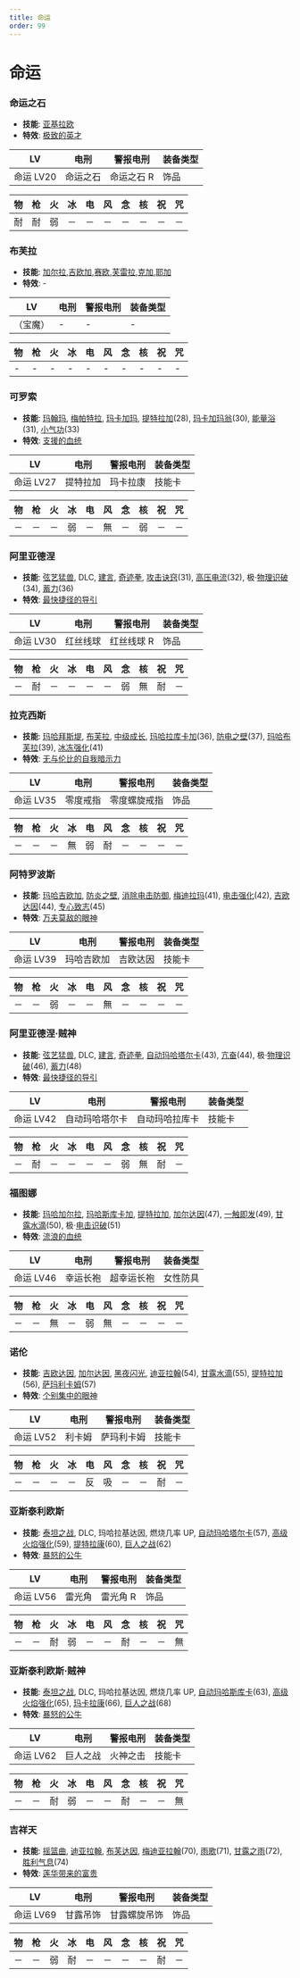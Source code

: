 ```yaml
---
title: 命运
order: 99
---
```


# 命运

### 命运之石

- **技能**: [亚基拉欧](/skills/火焰#亚基拉欧)
- **特效**: [极致的英才](/特性#极致的英才)

| LV        | 电刑     | 警报电刑   | 装备类型 |
| --------- | -------- | ---------- | -------- |
| 命运 LV20 | 命运之石 | 命运之石 R | 饰品     |

| 物  | 枪  | 火  | 冰  | 电  | 风  | 念  | 核  | 祝  | 咒  |
| --- | --- | --- | --- | --- | --- | --- | --- | --- | --- |
| 耐  | 耐  | 弱  | －  | －  | －  | －  | －  | －  | －  |

### 布芙拉

- **技能**: [加尔拉](/skills/疾风#加尔拉),[吉欧加](/skills/电击#吉欧加),[赛欧](/skills/念动#赛欧),[芙雷拉](/skills/核热#芙雷拉),[克加](/skills/祝福#克加),[耶加](/skills/咒怨#耶加)
- **特效**: -

| LV       | 电刑 | 警报电刑 | 装备类型 |
| -------- | ---- | -------- | -------- |
| （宝魔） | -    | -        | -        |

| 物  | 枪  | 火  | 冰  | 电  | 风  | 念  | 核  | 祝  | 咒  |
| --- | --- | --- | --- | --- | --- | --- | --- | --- | --- |
| -   | -   | -   | -   | -   | -   | -   | -   | -   | -   |

### 可罗索

- **技能**: [玛翰玛](/skills/祝福#玛翰玛), [梅帕特拉](/skills/恢复#梅帕特拉), [玛卡加玛](/skills/异常#玛卡加玛), [提特拉加](/skills/辅助#提特拉加)(28), [玛卡加玛翁](/skills/异常#玛卡加玛翁)(30), [能量浴](/skills/恢复#能量浴)(31), [小气功](/skills/被动#小气功)(33)
- **特效**: [支援的血统](/特性#支援的血统)

| LV        | 电刑     | 警报电刑 | 装备类型 |
| --------- | -------- | -------- | -------- |
| 命运 LV27 | 提特拉加 | 玛卡拉康 | 技能卡   |

| 物  | 枪  | 火  | 冰  | 电  | 风  | 念  | 核  | 祝  | 咒  |
| --- | --- | --- | --- | --- | --- | --- | --- | --- | --- |
| －  | －  | －  | 弱  | －  | 無  | －  | 弱  | －  | －  |

### 阿里亚德涅

- **技能**: [弦艺猛兽](/skills/物理#弦艺猛兽), DLC, [建言](/skills/被动#建言), [奇迹拳](/skills/物理#奇迹拳), [攻击诀窍](/skills/被动#攻击诀窍)(31), [高压电流](/skills/被动#高压电流)(32), 极·[物理识破](/skills/被动#物理识破)(34), [蓄力](/skills/辅助#蓄力)(36)
- **特效**: [最快捷径的导引](/特性#最快捷径的导引)

| LV        | 电刑     | 警报电刑   | 装备类型 |
| --------- | -------- | ---------- | -------- |
| 命运 LV30 | 红丝线球 | 红丝线球 R | 饰品     |

| 物  | 枪  | 火  | 冰  | 电  | 风  | 念  | 核  | 祝  | 咒  |
| --- | --- | --- | --- | --- | --- | --- | --- | --- | --- |
| －  | 耐  | －  | －  | －  | －  | 弱  | 無  | 耐  | －  |

### 拉克西斯

- **技能**: [玛哈拜斯堤](/skills/恢复#玛哈拜斯堤), [布芙拉](/skills/冰冻#布芙拉), [中级成长](/skills/被动#中级成长), [玛哈拉库卡加](/skills/辅助#玛哈拉库卡加)(36), [防电之壁](/skills/辅助#防电之壁)(37), [玛哈布芙拉](/skills/冰冻#玛哈布芙拉)(39), [冰冻强化](/skills/被动#冰冻强化)(41)
- **特效**: [无与伦比的自我暗示力](/特性#无与伦比的自我暗示力)

| LV        | 电刑     | 警报电刑     | 装备类型 |
| --------- | -------- | ------------ | -------- |
| 命运 LV35 | 零度戒指 | 零度螺旋戒指 | 饰品     |

| 物  | 枪  | 火  | 冰  | 电  | 风  | 念  | 核  | 祝  | 咒  |
| --- | --- | --- | --- | --- | --- | --- | --- | --- | --- |
| －  | －  | －  | 無  | 弱  | 耐  | －  | －  | －  | －  |

### 阿特罗波斯

- **技能**: [玛哈吉欧加](/skills/电击#玛哈吉欧加), [防炎之壁](/skills/辅助#防炎之壁), [消除电击防御](/skills/辅助#消除电击防御), [梅迪拉玛](/skills/恢复#梅迪拉玛)(41), [电击强化](/skills/被动#电击强化)(42), [吉欧达因](/skills/电击#吉欧达因)(44), [专心致志](/skills/辅助#专心致志)(45)
- **特效**: [万夫莫敌的眼神](/特性#万夫莫敌的眼神)

| LV        | 电刑       | 警报电刑 | 装备类型 |
| --------- | ---------- | -------- | -------- |
| 命运 LV39 | 玛哈吉欧加 | 吉欧达因 | 技能卡   |

| 物  | 枪  | 火  | 冰  | 电  | 风  | 念  | 核  | 祝  | 咒  |
| --- | --- | --- | --- | --- | --- | --- | --- | --- | --- |
| －  | －  | 弱  | －  | －  | 無  | －  | －  | －  | －  |

### 阿里亚德涅·贼神

- **技能**: [弦艺猛兽](/skills/物理#弦艺猛兽), DLC, [建言](/skills/被动#建言), [奇迹拳](/skills/物理#奇迹拳), [自动玛哈塔尔卡](/skills/被动#自动玛哈塔尔卡)(43), [亢奋](/skills/被动#亢奋)(44), 极·[物理识破](/skills/被动#物理识破)(46), [蓄力](/skills/辅助#蓄力)(48)
- **特效**: [最快捷径的导引](/特性#最快捷径的导引)

| LV        | 电刑           | 警报电刑       | 装备类型 |
| --------- | -------------- | -------------- | -------- |
| 命运 LV42 | 自动玛哈塔尔卡 | 自动玛哈拉库卡 | 技能卡   |

| 物  | 枪  | 火  | 冰  | 电  | 风  | 念  | 核  | 祝  | 咒  |
| --- | --- | --- | --- | --- | --- | --- | --- | --- | --- |
| －  | 耐  | －  | －  | －  | －  | 弱  | 無  | 耐  | －  |

### 福图娜

- **技能**: [玛哈加尔拉](/skills/疾风#玛哈加尔拉), [玛哈斯库卡加](/skills/辅助#玛哈斯库卡加), [提特拉加](/skills/辅助#提特拉加), [加尔达因](/skills/疾风#加尔达因)(47), [一触即发](/skills/被动#一触即发)(49), [甘露水滴](/skills/恢复#甘露水滴)(50), 极·[电击识破](/skills/被动#电击识破)(51)
- **特效**: [流浪的血统](/特性#流浪的血统)

| LV        | 电刑     | 警报电刑   | 装备类型 |
| --------- | -------- | ---------- | -------- |
| 命运 LV46 | 幸运长袍 | 超幸运长袍 | 女性防具 |

| 物  | 枪  | 火  | 冰  | 电  | 风  | 念  | 核  | 祝  | 咒  |
| --- | --- | --- | --- | --- | --- | --- | --- | --- | --- |
| －  | －  | 無  | －  | 弱  | 無  | －  | －  | －  | －  |

### 诺伦

- **技能**: [吉欧达因](/skills/电击#吉欧达因), [加尔达因](/skills/疾风#加尔达因), [黑夜闪光](/skills/异常#黑夜闪光), [迪亚拉翰](/skills/恢复#迪亚拉翰)(54), [甘露水滴](/skills/恢复#甘露水滴)(55), [提特拉加](/skills/辅助#提特拉加)(56), [萨玛利卡姆](/skills/恢复#萨玛利卡姆)(57)
- **特效**: [个别集中的眼神](/特性#个别集中的眼神)

| LV        | 电刑   | 警报电刑   | 装备类型 |
| --------- | ------ | ---------- | -------- |
| 命运 LV52 | 利卡姆 | 萨玛利卡姆 | 技能卡   |

| 物  | 枪  | 火  | 冰  | 电  | 风  | 念  | 核  | 祝  | 咒  |
| --- | --- | --- | --- | --- | --- | --- | --- | --- | --- |
| －  | －  | －  | －  | 反  | 吸  | －  | －  | 耐  | －  |

### 亚斯泰利欧斯

- **技能**: [泰坦之战](/skills/火焰#泰坦之战), DLC, 玛哈拉基达因, 燃烧几率 UP, [自动玛哈塔尔卡](/skills/被动#自动玛哈塔尔卡)(57), [高级火焰强化](/skills/被动#高级火焰强化)(59), [提特拉康](/skills/辅助#提特拉康)(60), [巨人之战](/skills/物理#巨人之战)(62)
- **特效**: [暴怒的公牛](/特性#暴怒的公牛)

| LV        | 电刑   | 警报电刑 | 装备类型 |
| --------- | ------ | -------- | -------- |
| 命运 LV56 | 雷光角 | 雷光角 R | 饰品     |

| 物  | 枪  | 火  | 冰  | 电  | 风  | 念  | 核  | 祝  | 咒  |
| --- | --- | --- | --- | --- | --- | --- | --- | --- | --- |
| －  | －  | 耐  | 弱  | －  | －  | 耐  | －  | －  | 無  |

### 亚斯泰利欧斯·贼神

- **技能**: [泰坦之战](/skills/火焰#泰坦之战), DLC, 玛哈拉基达因, 燃烧几率 UP, [自动玛哈斯库卡](/skills/被动#自动玛哈斯库卡)(63), [高级火焰强化](/skills/被动#高级火焰强化)(65), [玛卡拉康](/skills/辅助#玛卡拉康)(66), [巨人之战](/skills/物理#巨人之战)(68)
- **特效**: [暴怒的公牛](/特性#暴怒的公牛)

| LV        | 电刑     | 警报电刑 | 装备类型 |
| --------- | -------- | -------- | -------- |
| 命运 LV62 | 巨人之战 | 火神之击 | 技能卡   |

| 物  | 枪  | 火  | 冰  | 电  | 风  | 念  | 核  | 祝  | 咒  |
| --- | --- | --- | --- | --- | --- | --- | --- | --- | --- |
| －  | －  | 耐  | 弱  | －  | －  | 耐  | －  | －  | 無  |

### 吉祥天

- **技能**: [摇篮曲](/skills/异常#摇篮曲), [迪亚拉翰](/skills/恢复#迪亚拉翰), [布芙达因](/skills/冰冻#布芙达因), [梅迪亚拉翰](/skills/恢复#梅迪亚拉翰)(70), [雨歌](/skills/被动#雨歌)(71), [甘露之雨](/skills/恢复#甘露之雨)(72), [胜利气息](/skills/被动#胜利气息)(74)
- **特效**: [莲华带来的富贵](/特性#莲华带来的富贵)

| LV        | 电刑     | 警报电刑     | 装备类型 |
| --------- | -------- | ------------ | -------- |
| 命运 LV69 | 甘露吊饰 | 甘露螺旋吊饰 | 饰品     |

| 物  | 枪  | 火  | 冰  | 电  | 风  | 念  | 核  | 祝  | 咒  |
| --- | --- | --- | --- | --- | --- | --- | --- | --- | --- |
| －  | －  | 弱  | 耐  | －  | －  | －  | －  | 耐  | －  |
